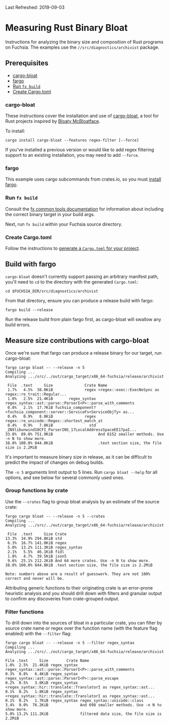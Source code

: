 Last Refreshed: 2019-09-03

# Measuring Rust Binary Bloat

Instructions for analyzing the binary size and composition of Rust programs on Fuchsia. The examples
use the `//src/diagnostics/archivist` package.

## Prerequisites

* [cargo-bloat](#cargo-bloat)
* [fargo](#fargo)
* [Run `fx build`](#run-a-build)
* [Create Cargo.toml](#create-cargotoml)

### cargo-bloat

These instructions cover the installation and use of [cargo-bloat][bloat], a tool for Rust projects
inspired by [Bloaty McBloatface][google-bloaty].

To install:

```
cargo install cargo-bloat --features regex-filter [--force]
```

If you've installed a previous version or would like to add regex filtering support to an existing
installation, you may need to add `--force`.

### fargo

This example uses cargo subcommands from crates.io, so you must [install fargo][fargo].

### Run `fx build`

Consult the [fx common tools documentation][fx-common-tools] for information about including the
correct binary target in your build args.

Next, run `fx build` within your Fuchsia source directory.

### Create Cargo.toml

Follow the instructions to [generate a `Cargo.toml` for your project][cargo-toml-gen].

## Build with fargo

`cargo-bloat` doesn't currently support passing an arbitrary manifest path, you'll need to `cd` to
the directory with the generated `Cargo.toml`:

```
cd $FUCHSIA_DIR/src/diagnostics/archivist
```

From that directory, ensure you can produce a release build with fargo:

```
fargo build --release
```

Run the release build from plain fargo first, as cargo-bloat will swallow any build errors.

## Measure size contributions with cargo-bloat

Once we're sure that fargo can produce a release binary for our target, run cargo-bloat:

```
fargo cargo bloat -- --release -n 5
Compiling ...
Analyzing .../src/../out/cargo_target/x86_64-fuchsia/release/archivist

 File  .text     Size              Crate Name
 1.7%   4.5%  38.0KiB              regex <regex::exec::ExecNoSync as regex::re_trait::Regular...
 1.0%   2.5%  21.4KiB       regex_syntax regex_syntax::ast::parse::ParserI<P>::parse_with_comments
 0.8%   2.1%  17.7KiB fuchsia_component? <fuchsia_component::server::ServiceFs<ServiceObjTy> as...
 0.4%   0.9%   8.0KiB              regex regex::re_unicode::Regex::shortest_match_at
 0.4%   0.9%   7.8KiB                std _ZN9libunwind10CFI_ParserINS_17LocalAddressSpaceEE17paI...
33.8%  89.0% 751.9KiB                    And 6152 smaller methods. Use -n N to show more.
38.0% 100.0% 844.8KiB                    .text section size, the file size is 2.2MiB
```

It's important to measure binary size in release, as it can be difficult to predict the impact of
changes on debug builds.

The `-n 5` arguments limit output to 5 lines. Run `cargo bloat --help` for all options, and see
below for several commonly used ones.

### Group functions by crate

Use the `--crates` flag to group bloat analysis by an estimate of the source crate:

```
fargo cargo bloat -- --release -n 5 --crates
Compiling ...
Analyzing .../src/../out/cargo_target/x86_64-fuchsia/release/archivist

 File  .text     Size Crate
13.3%  34.9% 294.8KiB std
 6.3%  16.7% 141.0KiB regex
 5.0%  13.2% 111.3KiB regex_syntax
 2.1%   5.5%  46.1KiB fidl
 1.8%   4.7%  39.5KiB json5
 9.6%  25.1% 212.2KiB And 64 more crates. Use -n N to show more.
38.0% 100.0% 844.8KiB .text section size, the file size is 2.2MiB

Note: numbers above are a result of guesswork. They are not 100% correct and never will be.
```

Attributing generic functions to their originating crate is an error-prone heuristic analysis and
you should drill down with filters and granular output to confirm any discoveries from crate-grouped
output.

### Filter functions

To drill down into the sources of bloat in a particular crate, you can filter by source crate name
or regex over the function name (with the feature flag enabled) with the `--filter` flag:

```
fargo cargo bloat -- --release -n 5 --filter regex_syntax
Compiling ...
Analyzing .../src/../out/cargo_target/x86_64-fuchsia/release/archivist

File .text     Size        Crate Name
1.0%  2.5%  21.4KiB regex_syntax regex_syntax::ast::parse::ParserI<P>::parse_with_comments
0.3%  0.8%   6.4KiB regex_syntax regex_syntax::ast::parse::ParserI<P>::parse_escape
0.2%  0.5%   3.8KiB regex_syntax <regex_syntax::hir::translate::TranslatorI as regex_syntax::ast...
0.1%  0.2%   1.8KiB regex_syntax <regex_syntax::hir::translate::TranslatorI as regex_syntax::ast...
0.1%  0.2%   1.7KiB regex_syntax regex_syntax::unicode::class
3.4%  9.0%  76.2KiB              And 698 smaller methods. Use -n N to show more.
5.0% 13.2% 111.2KiB              filtered data size, the file size is 2.2MiB
```


[bloat]: https://github.com/RazrFalcon/cargo-bloat
[fargo]: https://fuchsia.googlesource.com/fargo/#getting-started
[fx-common-tools]: /development/build/fx.md#common-daily-tools
[cargo-toml-gen]: /development/languages/rust/cargo.md#cargo-toml-gen
[google-bloaty]: https://github.com/google/bloaty

